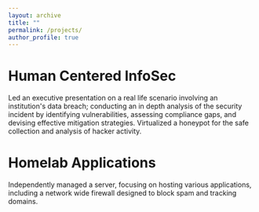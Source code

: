 ```yaml
---
layout: archive
title: ""
permalink: /projects/
author_profile: true
---
```


Human Centered InfoSec
======
Led an executive presentation on a real life scenario involving an institution's data breach; conducting an in depth analysis of the security incident by identifying vulnerabilities, assessing compliance gaps, and devising effective mitigation strategies. Virtualized a honeypot for the safe collection and analysis of hacker activity.

Homelab Applications
======
Independently managed a server, focusing on hosting various applications, including a network wide firewall designed to block spam and tracking domains.
